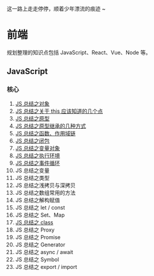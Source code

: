 这一路上走走停停，顺着少年漂流的痕迹 ~

# 前端

规划整理的知识点包括 JavaScript、React、Vue、Node 等。

## JavaScript

### 核心

1. [JS 总结之对象](https://github.com/KaronAmI/blog/issues/20)
2. [JS 总结之关于 this 应该知道的几个点](https://github.com/KaronAmI/blog/issues/21)
3. [JS 总结之原型](https://github.com/KaronAmI/blog/issues/22)
4. [JS 总结之原型继承的几种方式](https://github.com/KaronAmI/blog/issues/23)
5. [JS 总结之函数、作用域链](https://github.com/KaronAmI/blog/issues/25)
6. [JS 总结之闭包](https://github.com/KaronAmI/blog/issues/26)
7. [JS 总结之变量对象](https://github.com/KaronAmI/blog/issues/27)
8. [JS 总结之执行环境](https://github.com/KaronAmI/blog/issues/28)
9. [JS 总结之事件循环](https://github.com/KaronAmI/blog/issues/29)
10. JS 总结之变量
11. JS 总结之类型
12. JS 总结之浅拷贝与深拷贝
13. JS 总结之数组常用的方法
14. JS 总结之解构赋值
15. JS 总结之 let / const
16. JS 总结之 Set、Map
17. [JS 总结之 class](https://github.com/KaronAmI/blog/issues/24)
18. JS 总结之 Proxy
19. JS 总结之 Promise
20. JS 总结之 Generator
21. JS 总结之 async / await
22. JS 总结之 Symbol
23. JS 总结之 export / import
